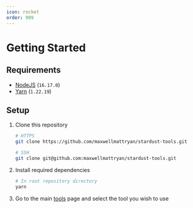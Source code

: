 ```yaml
---
icon: rocket
order: 999
---
```


# Getting Started

## Requirements

- [NodeJS](https://nodejs.org/en/) (`16.17.0`)
- [Yarn](https://yarnpkg.com/) (`1.22.19`)

## Setup

1. Clone this repository

    ```bash
    # HTTPS
    git clone https://github.com/maxwellmattryan/stardust-tools.git

    # SSH
    git clone git@github.com:maxwellmattryan/stardust-tools.git
    ```

2. Install required dependencies

    ```bash
    # In root repository directory
    yarn
    ```

3. Go to the main [tools](./tools) page and select the tool you wish to use
